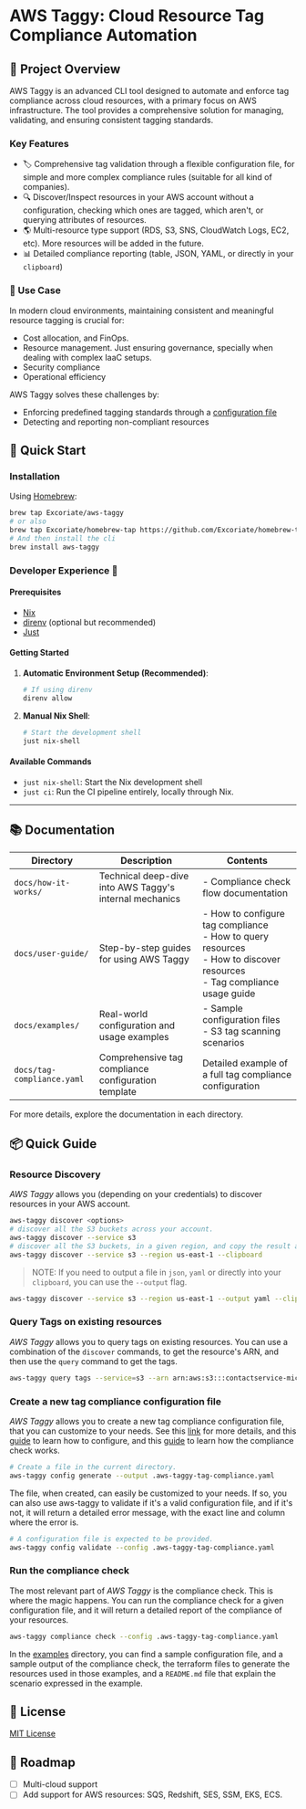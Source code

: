 # AWS Taggy: Cloud Resource Tag Compliance Automation

## 🌟 Project Overview

AWS Taggy is an advanced CLI tool designed to automate and enforce tag compliance across cloud resources, with a primary focus on AWS infrastructure. The tool provides a comprehensive solution for managing, validating, and ensuring consistent tagging standards.

### Key Features

- 🏷️ Comprehensive tag validation through a flexible configuration file, for simple and more complex compliance rules (suitable for all kind of companies).
- 🔍 Discover/Inspect resources in your AWS account without a configuration, checking which ones are tagged, which aren't, or querying attributes of resources.
- 🌎 Multi-resource type support (RDS, S3, SNS, CloudWatch Logs, EC2, etc). More resources will be added in the future.
- 📊 Detailed compliance reporting (table, JSON, YAML, or directly in your `clipboard`)

### 🎯 Use Case

In modern cloud environments, maintaining consistent and meaningful resource tagging is crucial for:

- Cost allocation, and FinOps.
- Resource management. Just ensuring governance, specially when dealing with complex IaaC setups.
- Security compliance
- Operational efficiency

AWS Taggy solves these challenges by:

- Enforcing predefined tagging standards through a [configuration file](./docs/tag-compliance.yaml)
- Detecting and reporting non-compliant resources

## 🚀 Quick Start

### Installation

Using [Homebrew](https://brew.sh/):

```bash
brew tap Excoriate/aws-taggy
# or also
brew tap Excoriate/homebrew-tap https://github.com/Excoriate/homebrew-tap.git
# And then install the cli
brew install aws-taggy
```

### Developer Experience 🌿

#### Prerequisites

- [Nix](https://nixos.org/download.html)
- [direnv](https://direnv.net/) (optional but recommended)
- [Just](https://github.com/casey/just)

#### Getting Started

1. **Automatic Environment Setup (Recommended)**:

   ```bash
   # If using direnv
   direnv allow
   ```

2. **Manual Nix Shell**:
   ```bash
   # Start the development shell
   just nix-shell
   ```

#### Available Commands

- `just nix-shell`: Start the Nix development shell
- `just ci`: Run the CI pipeline entirely, locally through Nix.

---

## 📚 Documentation

| Directory                  | Description                                             | Contents                                                                                                                     |
| -------------------------- | ------------------------------------------------------- | ---------------------------------------------------------------------------------------------------------------------------- |
| `docs/how-it-works/`       | Technical deep-dive into AWS Taggy's internal mechanics | - Compliance check flow documentation                                                                                        |
| `docs/user-guide/`         | Step-by-step guides for using AWS Taggy                 | - How to configure tag compliance<br>- How to query resources<br>- How to discover resources<br>- Tag compliance usage guide |
| `docs/examples/`           | Real-world configuration and usage examples             | - Sample configuration files<br>- S3 tag scanning scenarios                                                                  |
| `docs/tag-compliance.yaml` | Comprehensive tag compliance configuration template     | Detailed example of a full tag compliance configuration                                                                      |

For more details, explore the documentation in each directory.

## 📦 Quick Guide

### Resource Discovery

*AWS Taggy* allows you (depending on your credentials) to discover resources in your AWS account.

```bash
aws-taggy discover <options>
# discover all the S3 buckets across your account.
aws-taggy discover --service s3
# discover all the S3 buckets, in a given region, and copy the result as a valid YAML in your clipboard.
aws-taggy discover --service s3 --region us-east-1 --clipboard
```

> NOTE: If you need to output a file in `json`, `yaml` or directly into your `clipboard`, you can use the `--output` flag.

```bash
aws-taggy discover --service s3 --region us-east-1 --output yaml --clipboard
```

### Query Tags on existing resources

*AWS Taggy* allows you to query tags on existing resources. You can use a combination of the `discover` commands, to get the resource's ARN, and then use the `query` command to get the tags.

```bash
aws-taggy query tags --service=s3 --arn arn:aws:s3:::contactservice-microserv-serverlessdeploymentbuck-1bhyuu --clipboard
```

### Create a new tag compliance configuration file

*AWS Taggy* allows you to create a new tag compliance configuration file, that you can customize to your needs. See this [link](./docs/tag-compliance.yaml) for more details, and this [guide](./docs/user-guide/how-to-configure-tag-compliance.md) to learn how to configure, and this [guide](./docs/how-it-works/compliance-check-flow.md) to learn how the compliance check works.

```bash
# Create a file in the current directory.
aws-taggy config generate --output .aws-taggy-tag-compliance.yaml
```

The file, when created, can easily be customized to your needs. If so, you can also use aws-taggy to validate if it's a valid configuration file, and if it's not, it will return a detailed error message, with the exact line and column where the error is.

```bash
# A configuration file is expected to be provided.
aws-taggy config validate --config .aws-taggy-tag-compliance.yaml
```

### Run the compliance check

The most relevant part of *AWS Taggy* is the compliance check. This is where the magic happens. You can run the compliance check for a given configuration file, and it will return a detailed report of the compliance of your resources.

```bash
aws-taggy compliance check --config .aws-taggy-tag-compliance.yaml
```

In the [examples](./docs/examples/) directory, you can find a sample configuration file, and a sample output of the compliance check, the terraform files to generate the resources used in those examples, and a `README.md` file that explain the scenario expressed in the example.







## 📄 License

[MIT License](./LICENSE)

## 🔮 Roadmap

- [ ] Multi-cloud support
- [ ] Add support for AWS resources: SQS, Redshift, SES, SSM, EKS, ECS.
